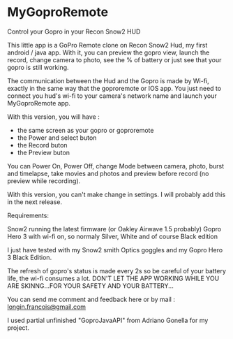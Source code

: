 MyGoproRemote
=============

Control your Gopro in your Recon Snow2 HUD

This little app is a GoPro Remote clone on Recon Snow2 Hud, my first android / java app. 
With it, you can preview the gopro view, launch the record, change camera to photo, see the % of battery
or just see that your gopro is still working.

The communication between the Hud and the Gopro is made by Wi-fi, exactly in the same way that the goproremote or IOS app.
You just need to connect you hud's wi-fi to your camera's network name and launch your MyGoproRemote app.

With this version, you will have :
 - the same screen as your gopro or goproremote
 - the Power and select buton 
 - the Record buton
 - the Preview buton 

You can Power On, Power Off, change Mode between camera, photo, burst and timelapse, 
take movies and photos and preview before record (no preview while recording).

With this version, you can't make change in settings. I will probably add this in the next release.

Requirements:

  Snow2 running the latest firmware (or Oakley Airwave 1.5 probably)
  Gopro Hero 3 with wi-fi on, so normaly Silver, White and of course Black edition

I just have tested with my Snow2 smith Optics goggles and my Gopro Hero 3 Black Edition.

The refresh of gopro's status is made every 2s so be careful of your battery life, the wi-fi consumes a lot. 
DON'T LET THE APP WORKING WHILE YOU ARE SKINNG...FOR YOUR SAFETY AND YOUR BATTERY... 

You can send me comment and feedback here or by mail : longin.francois@gmail.com

I used partial unfinished "GoproJavaAPI" from Adriano Gonella for my project.


